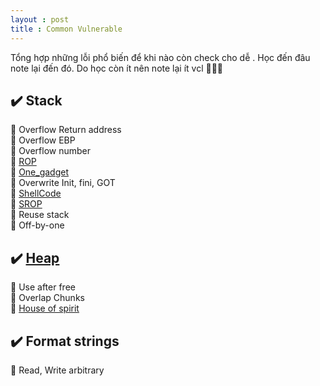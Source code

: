```yaml
---
layout : post 
title : Common Vulnerable 
--- 
```


Tổng hợp những lỗi phổ biến để khi nào còn check cho dễ . Học đến đâu note lại đến đó. Do học còn ít nên note lại ít vcl 🌝🌝🌝

## ✔️ Stack 
  🌌  Overflow Return address  
  🌌  Overflow EBP    
  🌌  Overflow number   
  🌌  [ROP](https://ropemporium.com)  
  🌌  [One_gadget](https://github.com/david942j/one_gadget)  
  🌌  Overwrite Init, fini, GOT   
  🌌  [ShellCode](http://shell-storm.org/shellcode/)  
  🌌  [SROP](https://0x00sec.org/t/srop-signals-you-say/2890)  
  🌌  Reuse stack  
  🌌  Off-by-one  
## ✔️ [Heap](https://github.com/shellphish/how2heap) 
  🌌   Use after free  
  🌌   Overlap Chunks  
  🌌   [House of spirit](https://hacmao.pw/Pwnable/heap/house_of_spirit/)  
  

 
## ✔️ Format strings   
 
  🌌   Read, Write arbitrary  
